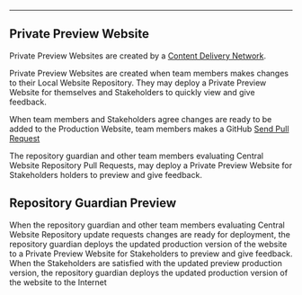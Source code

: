  ---
 
## Private Preview Website

Private Preview Websites are created by a [Content Delivery Network](cdn_deploy). 

Private Preview Websites are created when team members makes changes to their Local Website Repository. They may deploy a Private Preview Website for themselves and Stakeholders to quickly view and give feedback.

When team members and Stakeholders agree  changes are ready to be added to the Production Website,  team members  makes a GitHub [Send Pull Request](https://www.w3schools.com/git/git_remote_send_pull_request.asp?remote=github)

The repository guardian and other team members evaluating Central Website Repository Pull Requests, may deploy a Private Preview Website for Stakeholders holders to preview and give feedback.


## Repository Guardian Preview

When the repository guardian and other team members evaluating Central Website Repository update requests changes are ready for deployment, the repository guardian deploys the updated production version of the website to a Private Preview Website for Stakeholders to preview and give feedback. When the Stakeholders are satisfied with the updated preview production version, the repository guardian deploys the updated production version of the website to the Internet